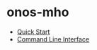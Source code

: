 <!--
SPDX-FileCopyrightText: 2019-present Open Networking Foundation <info@opennetworking.org>

SPDX-License-Identifier: Apache-2.0
-->

# onos-mho

* [Quick Start](quick_start.md)
* [Command Line Interface](cli.md)